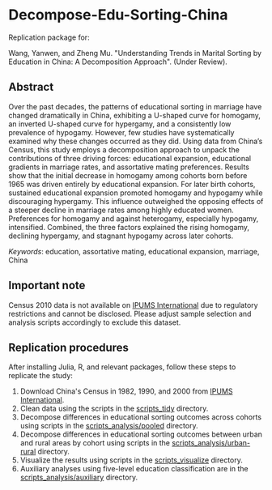 # Decompose-Edu-Sorting-China

Replication package for:

Wang, Yanwen, and Zheng Mu. "Understanding Trends in Marital Sorting by Education in China: A Decomposition Approach". (Under Review).

## Abstract

Over the past decades, the patterns of educational sorting in marriage have changed dramatically in China, exhibiting a U-shaped curve for homogamy, an inverted U-shaped curve for hypergamy, and a consistently low prevalence of hypogamy. However, few studies have systematically examined why these changes occurred as they did. Using data from China’s Census, this study employs a decomposition approach to unpack the contributions of three driving forces: educational expansion, educational gradients in marriage rates, and assortative mating preferences. Results show that the initial decrease in homogamy among cohorts born before 1965 was driven entirely by educational expansion. For later birth cohorts, sustained educational expansion promoted homogamy and hypogamy while discouraging hypergamy. This influence outweighed the opposing effects of a steeper decline in marriage rates among highly educated women. Preferences for homogamy and against heterogamy, especially hypogamy, intensified. Combined, the three factors explained the rising homogamy, declining hypergamy, and stagnant hypogamy across later cohorts.

*Keywords*: education, assortative mating, educational expansion, marriage, China

## Important note

Census 2010 data is not available on [IPUMS International](https://international.ipums.org/international/) due to regulatory restrictions and cannot be disclosed. Please adjust sample selection and analysis scripts accordingly to exclude this dataset.

## Replication procedures

After installing Julia, R, and relevant packages, follow these steps to replicate the study:

1. Download China's Census in 1982, 1990, and 2000 from [IPUMS International](https://international.ipums.org/international/).
2. Clean data using the scripts in the [scripts_tidy](./scripts_tidy/) directory.
3. Decompose differences in educational sorting outcomes across cohorts using scripts in the [scripts_analysis/pooled](./scripts_analysis/pooled/) directory.
4. Decompose differences in educational sorting outcomes between urban and rural areas by cohort using scripts in the [scripts_analysis/urban-rural](./scripts_analysis/urban-rural/) directory.
5. Visualize the results using scripts in the [scripts_visualize](./scripts_visualize/) directory.
6. Auxiliary analyses using five-level education classification are in the [scripts_analysis/auxiliary](./scripts_analysis/auxiliary/) directory.
